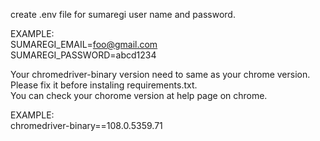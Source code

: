 create .env file for sumaregi user name and password.  
  
EXAMPLE:  
SUMAREGI_EMAIL=foo@gmail.com  
SUMAREGI_PASSWORD=abcd1234  
  
Your chromedriver-binary version need to same as your chrome version.  
Please fix it before instaling requirements.txt.  
You can check your chorome version at help page on chrome.  
  
EXAMPLE:  
chromedriver-binary==108.0.5359.71  
